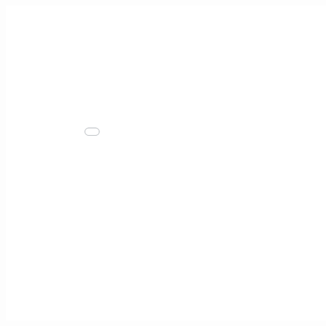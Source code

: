 <iframe width="960" height="720" src="//www.youtube.com/embed/ckKAw8qAsgo?rel=0" frameborder="0" allowfullscreen></iframe>
